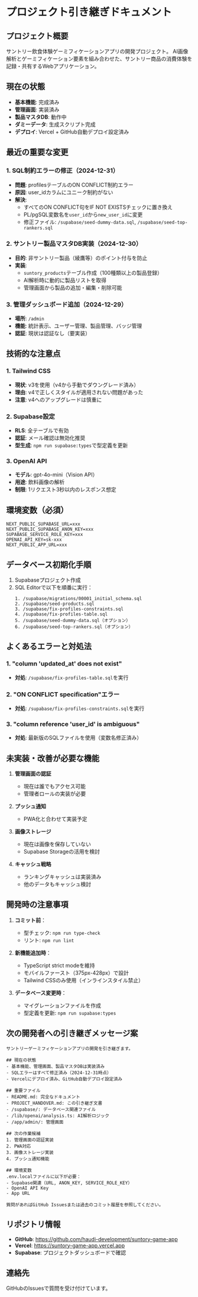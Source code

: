 # プロジェクト引き継ぎドキュメント

## プロジェクト概要
サントリー飲食体験ゲーミフィケーションアプリの開発プロジェクト。
AI画像解析とゲーミフィケーション要素を組み合わせた、サントリー商品の消費体験を記録・共有するWebアプリケーション。

## 現在の状態
- **基本機能**: 完成済み
- **管理画面**: 実装済み
- **製品マスタDB**: 動作中
- **ダミーデータ**: 生成スクリプト完成
- **デプロイ**: Vercel + GitHub自動デプロイ設定済み

## 最近の重要な変更

### 1. SQL制約エラーの修正（2024-12-31）
- **問題**: profilesテーブルのON CONFLICT制約エラー
- **原因**: user_idカラムにユニーク制約がない
- **解決**: 
  - すべてのON CONFLICT句をIF NOT EXISTSチェックに置き換え
  - PL/pgSQL変数名を`user_id`から`new_user_id`に変更
  - 修正ファイル: `/supabase/seed-dummy-data.sql`, `/supabase/seed-top-rankers.sql`

### 2. サントリー製品マスタDB実装（2024-12-30）
- **目的**: 非サントリー製品（綾鷹等）のポイント付与を防止
- **実装**: 
  - `suntory_products`テーブル作成（100種類以上の製品登録）
  - AI解析時に動的に製品リストを取得
  - 管理画面から製品の追加・編集・削除可能

### 3. 管理ダッシュボード追加（2024-12-29）
- **場所**: `/admin`
- **機能**: 統計表示、ユーザー管理、製品管理、バッジ管理
- **認証**: 現状は認証なし（要実装）

## 技術的な注意点

### 1. Tailwind CSS
- **現状**: v3を使用（v4から手動でダウングレード済み）
- **理由**: v4で正しくスタイルが適用されない問題があった
- **注意**: v4へのアップグレードは慎重に

### 2. Supabase設定
- **RLS**: 全テーブルで有効
- **認証**: メール確認は無効化推奨
- **型生成**: `npm run supabase:types`で型定義を更新

### 3. OpenAI API
- **モデル**: gpt-4o-mini（Vision API）
- **用途**: 飲料画像の解析
- **制限**: 1リクエスト3秒以内のレスポンス想定

## 環境変数（必須）
```env
NEXT_PUBLIC_SUPABASE_URL=xxx
NEXT_PUBLIC_SUPABASE_ANON_KEY=xxx
SUPABASE_SERVICE_ROLE_KEY=xxx
OPENAI_API_KEY=sk-xxx
NEXT_PUBLIC_APP_URL=xxx
```

## データベース初期化手順

1. Supabaseプロジェクト作成
2. SQL Editorで以下を順番に実行：
   ```
   1. /supabase/migrations/00001_initial_schema.sql
   2. /supabase/seed-products.sql
   3. /supabase/fix-profiles-constraints.sql
   4. /supabase/fix-profiles-table.sql
   5. /supabase/seed-dummy-data.sql（オプション）
   6. /supabase/seed-top-rankers.sql（オプション）
   ```

## よくあるエラーと対処法

### 1. "column 'updated_at' does not exist"
- **対処**: `/supabase/fix-profiles-table.sql`を実行

### 2. "ON CONFLICT specification"エラー
- **対処**: `/supabase/fix-profiles-constraints.sql`を実行

### 3. "column reference 'user_id' is ambiguous"
- **対処**: 最新版のSQLファイルを使用（変数名修正済み）

## 未実装・改善が必要な機能

1. **管理画面の認証**
   - 現在は誰でもアクセス可能
   - 管理者ロールの実装が必要

2. **プッシュ通知**
   - PWA化と合わせて実装予定

3. **画像ストレージ**
   - 現在は画像を保存していない
   - Supabase Storageの活用を検討

4. **キャッシュ戦略**
   - ランキングキャッシュは実装済み
   - 他のデータもキャッシュ検討

## 開発時の注意事項

1. **コミット前**：
   - 型チェック: `npm run type-check`
   - リント: `npm run lint`

2. **新機能追加時**：
   - TypeScript strict modeを維持
   - モバイルファースト（375px-428px）で設計
   - Tailwind CSSのみ使用（インラインスタイル禁止）

3. **データベース変更時**：
   - マイグレーションファイルを作成
   - 型定義を更新: `npm run supabase:types`

## 次の開発者への引き継ぎメッセージ案

```
サントリーゲーミフィケーションアプリの開発を引き継ぎます。

## 現在の状態
- 基本機能、管理画面、製品マスタDBは実装済み
- SQLエラーはすべて修正済み（2024-12-31時点）
- Vercelにデプロイ済み、GitHub自動デプロイ設定済み

## 重要ファイル
- README.md: 完全なドキュメント
- PROJECT_HANDOVER.md: この引き継ぎ文書
- /supabase/: データベース関連ファイル
- /lib/openai/analysis.ts: AI解析ロジック
- /app/admin/: 管理画面

## 次の作業候補
1. 管理画面の認証実装
2. PWA対応
3. 画像ストレージ実装
4. プッシュ通知機能

## 環境変数
.env.localファイルに以下が必要：
- Supabase関連（URL, ANON_KEY, SERVICE_ROLE_KEY）
- OpenAI API Key
- App URL

質問があればGitHub Issuesまたは過去のコミット履歴を参照してください。
```

## リポジトリ情報
- **GitHub**: https://github.com/haudi-development/suntory-game-app
- **Vercel**: https://suntory-game-app.vercel.app
- **Supabase**: プロジェクトダッシュボードで確認

## 連絡先
GitHubのIssuesで質問を受け付けています。